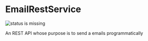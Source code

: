 # EmailRestService

![status is missing](https://travis-ci.org/12masta/EmailRestService.svg?branch=travis-ci-init)

 An REST API whose purpose is to send a emails programmatically

